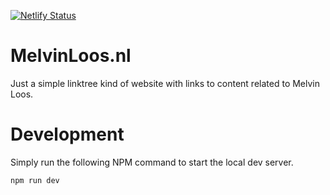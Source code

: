[![Netlify Status](https://api.netlify.com/api/v1/badges/784f8389-1b88-4f4d-9feb-0eb274cf9516/deploy-status)](https://app.netlify.com/sites/melvinloos/deploys)

# MelvinLoos.nl

Just a simple linktree kind of website with links to content related to Melvin Loos.

# Development

Simply run the following NPM command to start the local dev server.

```
npm run dev
```